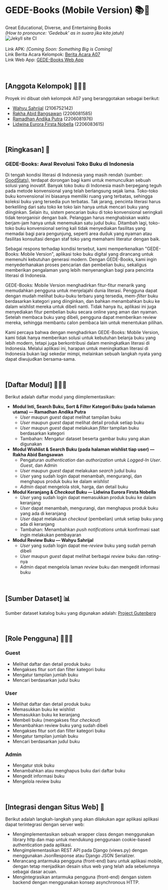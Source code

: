 # GEDE-Books (Mobile Version) 📚🛒
Great Educational, Diverse, and Entertaining Books <br>
*(How to pronounce: ‘Gedebuk’ as in suara jika kita jatuh)*
<br>
![Jekyll site CI](https://github.com/gede-books/gede-books/workflows/Jekyll%20site%20CI/badge.svg)
<br>
<br>
Link APK: *[Coming Soon: Something Big is Coming]*<br>
Link Berita Acara Kelompok: [Berita Acara A07](https://docs.google.com/spreadsheets/d/1QA7fqTy-8oRHMcHAYpt84YCdCz06KNfn/edit?usp=drive_link&ouid=113055651365555467863&rtpof=true&sd=true)<br>
Link Web App: [GEDE-Books Web App](https://lidwina-eurora-gedebooks.stndar.dev/)<br>
<br>
<br>

## [Anggota Kelompok] 🧑‍🤝‍🧑
Proyek ini dibuat oleh kelompok A07 yang beranggotakan sebagai berikut:
- [Wahyu Sahrijal](https://github.com/whysyahrizal) (2106752142)
- [Rakha Abid Bangsawan](https://github.com/rakbidb) (2206081585)
- [Ramadhan Andika Putra](https://github.com/adhan-857) (2206081976)
- [Lidwina Eurora Firsta Nobella](https://github.com/divieurora) (2206083615)
<br>

## [Ringkasan] 📄
### GEDE-Books: Awal Revolusi Toko Buku di Indonesia

Di tengah kondisi literasi di Indonesia yang masih rendah (sumber: [GoodStats](https://goodstats.id/article/krisis-literasi-di-indonesia-masih-perlu-ditingkatkan-lagi-j7MHB)), terdapat dorongan bagi kami untuk memunculkan sebuah solusi yang inovatif. Banyak toko buku di Indonesia masih berpegang teguh pada metode konvensional yang telah berlangsung sejak lama. Toko-toko buku konvensional ini biasanya memiliki ruang yang terbatas, sehingga koleksi buku yang tersedia pun terbatas. Tak jarang, pencinta literasi harus berkeliling dari satu toko ke toko lain hanya untuk mencari buku yang diinginkan. Selain itu, sistem pencarian buku di toko konvensional seringkali tidak terorganisir dengan baik. Pelanggan harus menghabiskan waktu berjam-jam hanya untuk menemukan satu judul buku. Ditambah lagi, toko-toko buku konvensional sering kali tidak menyediakan fasilitas yang memadai bagi para pengunjung, seperti area duduk yang nyaman atau fasilitas konsultasi dengan staf toko yang memahami literatur dengan baik.

Sebagai respons terhadap kondisi tersebut, kami memperkenalkan "GEDE-Books: Mobile Version", aplikasi toko buku digital yang dirancang untuk memenuhi kebutuhan generasi modern. Dengan GEDE-Books, kami ingin menyederhanakan proses pencarian dan pembelian buku, sekaligus memberikan pengalaman yang lebih menyenangkan bagi para pencinta literasi di Indonesia.

GEDE-Books: Mobile Version menghadirkan fitur-fitur menarik yang memudahkan pengguna untuk menjelajahi dunia literasi. Pengguna dapat dengan mudah melihat buku-buku terbaru yang tersedia, mem-*filter* buku berdasarkan kategori yang diinginkan, dan bahkan menambahkan buku ke dalam wishlist mereka untuk dibeli nanti. Tidak hanya itu, aplikasi ini juga menyediakan fitur pembelian buku secara online yang aman dan nyaman. Setelah membaca buku yang dibeli, pengguna dapat memberikan review mereka, sehingga membantu calon pembaca lain untuk menentukan pilihan.

Kami percaya bahwa dengan menghadirkan GEDE-Books: Mobile Version, kami tidak hanya memberikan solusi untuk kebutuhan belanja buku yang lebih modern, tetapi juga berkontribusi dalam meningkatkan literasi di Indonesia. Melalui aplikasi ini, harapan untuk meningkatkan literasi di Indonesia bukan lagi sekedar mimpi, melainkan sebuah langkah nyata yang dapat diwujudkan bersama-sama.

<br>

## [Daftar Modul] 🧑🏻‍💻
Berikut adalah daftar modul yang diimplementasikan:
- **Modul Inti, Search Buku, Sort & Filter Kategori Buku (pada halaman utama) — Ramadhan Andika Putra**
    - _User_ maupun _guest_ dapat melihat tampilan buku
    - _User_ maupun _guest_ dapat melihat detail produk setiap buku
    - _User_ maupun _guest_ dapat melakukan _filter_ tampilan buku berdasarkan kategori
    - Tambahan: Mengatur dataset beserta gambar buku yang akan digunakan
- **Modul Wishlist & Search Buku (pada halaman wishlist tiap user) — Rakha Abid Bangsawan**
    - Pengaturan _authentication_ dan _authorization_ untuk _Logged-In User_. _Guest_, dan Admin
    - _User_ maupun _guest_ dapat melakukan _search_ judul buku
    - _User_ yang sudah login dapat menambah, mengurangi, dan menghapus produk buku ke dalam _wishlist_
    - _Admin_ dapat mengelola stok, harga, dan detail buku
- **Modul Keranjang & _Checkout_ Buku — Lidwina Eurora Firsta Nobella**
    - _User_ yang sudah login dapat memasukkan produk buku ke dalam keranjang
    - _User_ dapat menambah, mengurangi, dan menghapus produk buku yang ada di keranjang
    - _User_ dapat melakukan _checkout_ (pembelian) untuk setiap buku yang ada di keranjang
    - Tambahan: Menambahkan _push notifications_ untuk konfirmasi saat ingin melakukan pembayaran
- **Modul Review Buku — Wahyu Sahrijal**
    - _User_ yang sudah login dapat me-_review_ buku yang sudah pernah dibeli
    - _User_ maupun _guest_ dapat melihat berbagai _review_ buku dan _rating_-nya
    - Admin dapat mengelola laman _review_ buku dan mengedit informasi buku
<br>

## [Sumber Dataset] 📊
Sumber dataset katalog buku yang digunakan adalah:
[Project Gutenberg](https://drive.google.com/file/d/17jiAwHx_68zUrolbTl75IoLRFK_JLYrx/view)

<br>

## [Role Pengguna] 🙋🏻‍♀️
### Guest
- Melihat daftar dan detail produk buku
- Mengakses fitur sort dan filter kategori buku
- Mengatur tampilan jumlah buku
- Mencari berdasarkan judul buku

### User
- Melihat daftar dan detail produk buku
- Memasukkan buku ke wishlist
- Memasukkan buku ke keranjang 
- Membeli buku (mengakses fitur _checkout_)
- Menambahkan review buku yang sudah dibeli
- Mengakses fitur sort dan filter kategori buku
- Mengatur tampilan jumlah buku
- Mencari berdasarkan judul buku

### Admin
- Mengatur stok buku
- Menambahkan atau menghapus buku dari daftar buku
- Mengedit informasi buku
- Mengelola review buku

<br>

## [Integrasi dengan Situs Web] 🔗
Berikut adalah langkah-langkah yang akan dilakukan agar aplikasi aplikasi dapat terintegrasi dengan server web:
- Mengimplementasikan sebuah wrapper class dengan menggunakan library http dan map untuk mendukung penggunaan cookie-based authentication pada aplikasi.
- Mengimplementasikan REST API pada Django (views.py) dengan menggunakan JsonResponse atau Django JSON Serializer.
- Merancang antarmuka pengguna (front-end) baru untuk aplikasi mobile, dengan tetap menjadikan desain situs web yang telah ada sebelumnya sebagai dasar acuan.
- Mengintegrasikan antarmuka pengguna (front-end) dengan sistem backend dengan menggunakan konsep asynchronous HTTP.